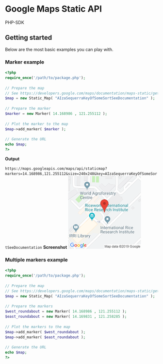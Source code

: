 # Google Maps Static API

PHP-SDK

## Getting started

Below are the most basic examples you can play with.

### Marker example
```php
<?php
require_once('/path/to/package.php');

// Prepare the map
// See https://developers.google.com/maps/documentation/maps-static/get-api-key
$map = new Static_Map( "AIzaSequerraKeyOfSomeSortSeeDocumentation" );

// Prepare the marker
$marker = new Marker( 14.168986 , 121.255112 );

// Plot the marker to the map
$map->add_marker( $marker );

// Generate the URL
echo $map;
?>
```
**Output**

`https://maps.googleapis.com/maps/api/staticmap?markers=14.168986,121.255112&size=240x240&key=AIzaSequerraKeyOfSomeSortSeeDocumentation`
**Screenshot**
![marker example](samples/marker.png "Marker example")

### Multiple markers example
```php
<?php
require_once('/path/to/package.php');

// Prepare the map
// See https://developers.google.com/maps/documentation/maps-static/get-api-key
$map = new Static_Map( "AIzaSequerraKeyOfSomeSortSeeDocumentation" );

// Prepare the markers
$west_roundabout = new Marker( 14.168986 , 121.255112 );
$east_roundabout = new Marker( 14.169831 , 121.258285 );

// Plot the markers to the map
$map->add_marker( $west_roundabout );
$map->add_marker( $east_roundabout );

// Generate the URL
echo $map;
?>
```